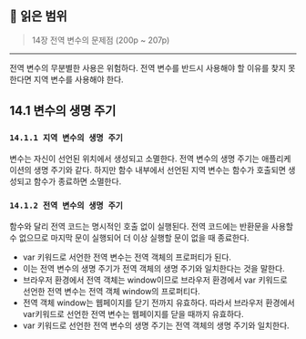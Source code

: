 ## 📔 **읽은 범위**

> 14장 전역 변수의 문제점 (200p ~ 207p)

---

전역 변수의 무분별한 사용은 위험하다. 전역 변수를 반드시 사용해야 할 이유를 찾지 못한다면 지역 변수를 사용해야 한다.

## 14.1 변수의 생명 주기

### `14.1.1 지역 변수의 생명 주기`

변수는 자신이 선언된 위치에서 생성되고 소멸한다. 전역 변수의 생명 주기는 애플리케이션의 생명 주기와 같다. 하지만 함수 내부에서 선언된 지역 변수는 함수가 호출되면 생성되고 함수가 종료하면 소멸한다.

### `14.1.2 전역 변수의 생명 주기`

함수와 달리 전역 코드는 명시적인 호출 없이 실행된다. 전역 코드에는 반환문을 사용할 수 없으므로 마지막 문이 실행되어 더 이상 실행할 문이 없을 때 종료한다.

- var 키워드로 서언한 전역 변수는 전역 객체의 프로퍼티가 된다.
- 이는 전역 변수의 생명 주기가 전역 객체의 생명 주기와 일치한다는 것을 말한다.
- 브라우저 환경에서 전역 객체는 window이므로 브라우저 환경에서 var 키워드로 선언한 전역 변수는 전역 객체 window의 프로퍼티다.
- 전역 객체 window는 웹페이지를 닫기 전까지 유효하다. 따라서 브라우저 환경에서 var키워드로 선언한 전역 변수는 웹페이지를 닫을 때까지 유효하다.
- var 키워드로 선언한 전역 변수의 생명 주기는 전역 객체의 생명 주기와 일치한다.
